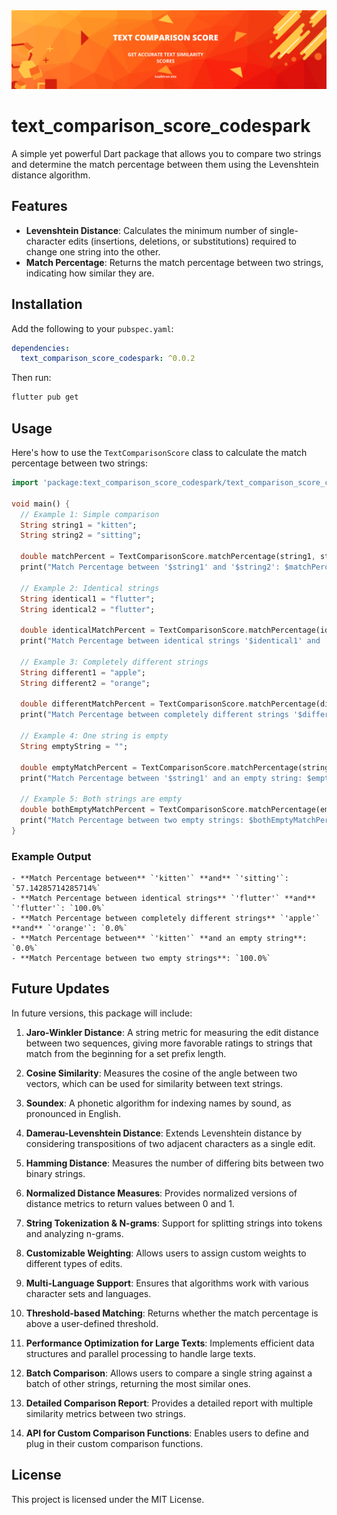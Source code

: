 <img src="https://raw.githubusercontent.com/Katayath-Sai-Kiran/text_comparison_score_codespark/master/assets/banner.png" alt="Banner"/>

# text_comparison_score_codespark

A simple yet powerful Dart package that allows you to compare two strings and determine the match percentage between them using the Levenshtein distance algorithm.

## Features

- **Levenshtein Distance**: Calculates the minimum number of single-character edits (insertions, deletions, or substitutions) required to change one string into the other.
- **Match Percentage**: Returns the match percentage between two strings, indicating how similar they are.

## Installation

Add the following to your `pubspec.yaml`:

```yaml
dependencies:
  text_comparison_score_codespark: ^0.0.2
```

Then run:

```bash
flutter pub get
```

## Usage

Here's how to use the `TextComparisonScore` class to calculate the match percentage between two strings:

```dart
import 'package:text_comparison_score_codespark/text_comparison_score_codespark.dart';

void main() {
  // Example 1: Simple comparison
  String string1 = "kitten";
  String string2 = "sitting";

  double matchPercent = TextComparisonScore.matchPercentage(string1, string2);
  print("Match Percentage between '$string1' and '$string2': $matchPercent%");

  // Example 2: Identical strings
  String identical1 = "flutter";
  String identical2 = "flutter";

  double identicalMatchPercent = TextComparisonScore.matchPercentage(identical1, identical2);
  print("Match Percentage between identical strings '$identical1' and '$identical2': $identicalMatchPercent%");

  // Example 3: Completely different strings
  String different1 = "apple";
  String different2 = "orange";

  double differentMatchPercent = TextComparisonScore.matchPercentage(different1, different2);
  print("Match Percentage between completely different strings '$different1' and '$different2': $differentMatchPercent%");

  // Example 4: One string is empty
  String emptyString = "";

  double emptyMatchPercent = TextComparisonScore.matchPercentage(string1, emptyString);
  print("Match Percentage between '$string1' and an empty string: $emptyMatchPercent%");

  // Example 5: Both strings are empty
  double bothEmptyMatchPercent = TextComparisonScore.matchPercentage(emptyString, emptyString);
  print("Match Percentage between two empty strings: $bothEmptyMatchPercent%");
}

```

### Example Output

```
- **Match Percentage between** `'kitten'` **and** `'sitting'`: `57.14285714285714%`
- **Match Percentage between identical strings** `'flutter'` **and** `'flutter'`: `100.0%`
- **Match Percentage between completely different strings** `'apple'` **and** `'orange'`: `0.0%`
- **Match Percentage between** `'kitten'` **and an empty string**: `0.0%`
- **Match Percentage between two empty strings**: `100.0%`
```

## Future Updates

In future versions, this package will include:

1. **Jaro-Winkler Distance**: A string metric for measuring the edit distance between two sequences, giving more favorable ratings to strings that match from the beginning for a set prefix length.

2. **Cosine Similarity**: Measures the cosine of the angle between two vectors, which can be used for similarity between text strings.

3. **Soundex**: A phonetic algorithm for indexing names by sound, as pronounced in English.

4. **Damerau-Levenshtein Distance**: Extends Levenshtein distance by considering transpositions of two adjacent characters as a single edit.

5. **Hamming Distance**: Measures the number of differing bits between two binary strings.

6. **Normalized Distance Measures**: Provides normalized versions of distance metrics to return values between 0 and 1.

7. **String Tokenization & N-grams**: Support for splitting strings into tokens and analyzing n-grams.

8. **Customizable Weighting**: Allows users to assign custom weights to different types of edits.

9. **Multi-Language Support**: Ensures that algorithms work with various character sets and languages.

10. **Threshold-based Matching**: Returns whether the match percentage is above a user-defined threshold.

11. **Performance Optimization for Large Texts**: Implements efficient data structures and parallel processing to handle large texts.

12. **Batch Comparison**: Allows users to compare a single string against a batch of other strings, returning the most similar ones.

13. **Detailed Comparison Report**: Provides a detailed report with multiple similarity metrics between two strings.

14. **API for Custom Comparison Functions**: Enables users to define and plug in their custom comparison functions.

## License

This project is licensed under the MIT License.

